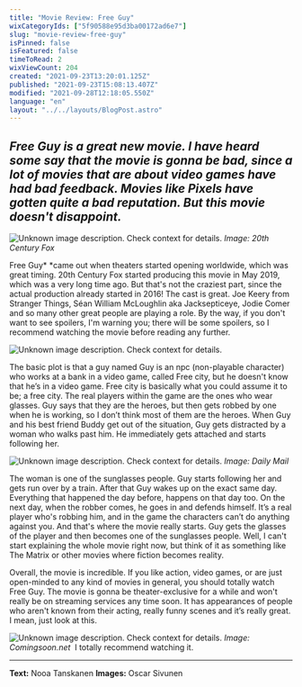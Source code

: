 ```yaml
---
title: "Movie Review: Free Guy"
wixCategoryIds: ["5f90588e95d3ba00172ad6e7"]
slug: "movie-review-free-guy"
isPinned: false
isFeatured: false
timeToRead: 2
wixViewCount: 204
created: "2021-09-23T13:20:01.125Z"
published: "2021-09-23T15:08:13.407Z"
modified: "2021-09-28T12:18:05.550Z"
language: "en"
layout: "../../layouts/BlogPost.astro"
---
```

*Free Guy is a great new movie. I have heard some say that the movie is gonna be bad, since a lot of movies that are about video games have had bad feedback. Movies like Pixels have gotten quite a bad reputation. But this movie doesn't disappoint.*
---

![Unknown image description. Check context for details.](https://static.wixstatic.com/media/abd5f5_9dc61df84a4b4926b22abb4d7f14bc14~mv2.jpg) <!-- Original name: freeguy1.jpg -->
<span style="textAlignment:center;">*Image: 20th Century Fox*</span>
&nbsp;

Free Guy* *came out when theaters started opening worldwide, which was great timing. 20th Century Fox started producing this movie in May 2019, which was a very long time ago. But that's not the craziest part, since the actual production already started in 2016! The cast is great. Joe Keery from Stranger Things, Séan William McLoughlin aka Jacksepticeye, Jodie Comer and so many other great people are playing a role. By the way, if you don't want to see spoilers,  I'm warning you; there will be some spoilers, so I recommend watching the movie before reading any further.&nbsp;


![Unknown image description. Check context for details.](https://static.wixstatic.com/media/abd5f5_a118027d5ac64edf9b98498e70956d25~mv2.jpg) <!-- Original name: freeguy2.JPG -->


The basic plot is that a guy named Guy is an npc (non-playable character) who works at a bank in a video game, called Free city, but he doesn't know that he’s in a video game. Free city is basically what you could assume it to be; a free city. The real players within the game are the ones who wear glasses. Guy says that they are the heroes, but then gets robbed by one when he is working, so I don’t think most of them are the heroes. When Guy and his best friend Buddy get out of the situation, Guy gets distracted by a woman who walks past him. He immediately gets attached and starts following her.&nbsp;


![Unknown image description. Check context for details.](https://static.wixstatic.com/media/abd5f5_339ee1256fb348d69201ec0261d7f65a~mv2.jpeg) <!-- Original name: freeguy3.jpeg -->
<span style="textAlignment:center;">*Image: Daily Mail*</span>


The woman is one of the sunglasses people. Guy starts following her and gets run over by a train. After that Guy wakes up on the exact same day. Everything that happened the day before, happens on that day too. On the next day, when the robber comes, he goes in and defends himself. It’s a real player who's robbing him, and in the game the characters can’t do anything against you. And that's where the movie really starts. Guy gets the glasses of the player and then becomes one of the sunglasses people. Well, I can't start explaining the whole movie right now, but think of it as something like The Matrix or other movies where fiction becomes reality.

Overall, the movie is incredible. If you like action, video games, or are just open-minded to any kind of movies in general, you should totally watch Free Guy. The movie is gonna be theater-exclusive for a while and won't really be on streaming services any time soon. It has appearances of people who aren't known from their acting, really funny scenes and it’s really great. I mean, just look at this.


![Unknown image description. Check context for details.](https://static.wixstatic.com/media/abd5f5_85d21f54b4e344898e627689e2fd8d30~mv2.jpg) <!-- Original name: freeguy4.jpg -->
<span style="textAlignment:center;">*Image: Comingsoon.net*</span>
<span style="textAlignment:center;"></span>
<span style="textAlignment:center;"></span>
&nbsp;I totally recommend watching it.

---

**Text:** Nooa Tanskanen
**Images:** Oscar Sivunen
